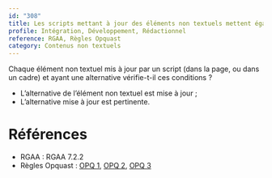 ```yaml
---
id: "308"
title: Les scripts mettant à jour des éléments non textuels mettent également à jour leur alternative textuelle.
profile: Intégration, Développement, Rédactionnel
reference: RGAA, Règles Opquast
category: Contenus non textuels
---
```


Chaque élément non textuel mis à jour par un script (dans la page, ou dans un cadre) et ayant une alternative vérifie-t-il ces conditions ?

* L’alternative de l’élément non textuel est mise à jour ;
* L’alternative mise à jour est pertinente.

# Références

*   RGAA : RGAA 7.2.2
*   Règles Opquast : [OPQ 1](https://checklists.opquast.com/fr/assurance-qualite-web/chaque-image-decorative-est-dotee-dune-alternative-textuelle-appropriee), [OPQ 2](https://checklists.opquast.com/fr/assurance-qualite-web/chaque-image-lien-est-dotee-dune-alternative-textuelle-appropriee), [OPQ 3](https://checklists.opquast.com/fr/assurance-qualite-web/chaque-image-porteuse-dinformation-est-dotee-dune-alternative-textuelle-appropriee)
